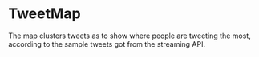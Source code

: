 # TweetMap
The map clusters tweets as to show where people are tweeting the most, according to the sample tweets got from the streaming API.
